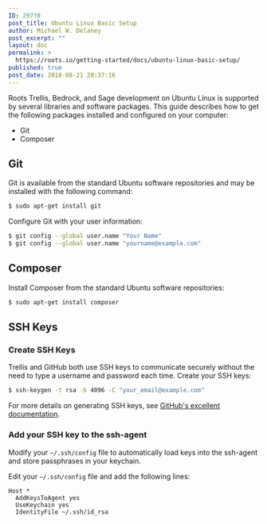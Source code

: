 ```yaml
---
ID: 29770
post_title: Ubuntu Linux Basic Setup
author: Michael W. Delaney
post_excerpt: ""
layout: doc
permalink: >
  https://roots.io/getting-started/docs/ubuntu-linux-basic-setup/
published: true
post_date: 2018-08-21 20:37:16
---
```

Roots Trellis, Bedrock, and Sage development on Ubuntu Linux is supported by several libraries and software packages. This guide describes how to get the following packages installed and configured on your computer:

- Git
- Composer

## Git

Git is available from the standard Ubuntu software repositories and may be installed with the following command:

```sh
$ sudo apt-get install git
```

Configure Git with your user information:

```sh
$ git config --global user.name "Your Name"
$ git config --global user.name "yourname@example.com"
```

## Composer

Install Composer from the standard Ubuntu software repositories:

```sh
$ sudo apt-get install composer
```

## SSH Keys

### Create SSH Keys

Trellis and GitHub both use SSH keys to communicate securely without the need to type a username and password each time. Create your SSH keys:

```sh
$ ssh-keygen -t rsa -b 4096 -C "your_email@example.com"
```

For more details on generating SSH keys, see [GitHub's excellent documentation](https://help.github.com/articles/generating-a-new-ssh-key-and-adding-it-to-the-ssh-agent/).

### Add your SSH key to the ssh-agent

Modify your `~/.ssh/config` file to automatically load keys into the ssh-agent and store passphrases in your keychain.

Edit your `~/.ssh/config` file and add the following lines:

```
Host *
  AddKeysToAgent yes
  UseKeychain yes
  IdentityFile ~/.ssh/id_rsa

```